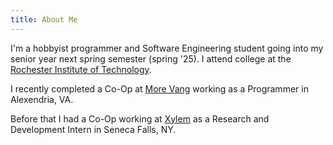 ```yaml
---
title: About Me
---
```


I'm a hobbyist programmer and Software Engineering student going into my senior
year next spring semester (spring '25). I attend college at the [Rochester
Institute of Technology](https://rit.edu).

I recently completed a Co-Op at [More Vang](https://morevang.com/) working as a
Programmer in Alexendria, VA.

Before that I had a Co-Op working at [Xylem](https://www.xylem.com/) as a
Research and Development Intern in Seneca Falls, NY.
